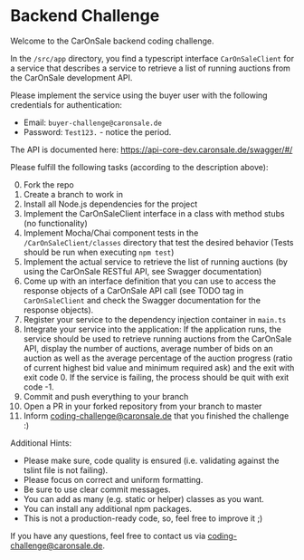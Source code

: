 # Backend Challenge

Welcome to the CarOnSale backend coding challenge.

In the `/src/app` directory, you find a typescript interface `CarOnSaleClient` for a service that describes a service to retrieve a list of running auctions from the CarOnSale development API.

Please implement the service using the buyer user with the following credentials for authentication:
- Email: `buyer-challenge@caronsale.de`
- Password: `Test123.` - notice the period.

The API is documented here: https://api-core-dev.caronsale.de/swagger/#/

Please fulfill the following tasks (according to the description above):

0. Fork the repo
1. Create a branch to work in
2. Install all Node.js dependencies for the project
3. Implement the CarOnSaleClient interface in a class with method stubs (no functionality) 
4. Implement Mocha/Chai component tests in the ``/CarOnSaleClient/classes`` directory that test the desired behavior (Tests should be run when executing ``npm test``)
5. Implement the actual service to retrieve the list of running auctions (by using the CarOnSale RESTful API, see Swagger documentation)
6. Come up with an interface definition that you can use to access the response objects of a CarOnSale API call (see TODO tag in `CarOnSaleClient` and check the Swagger documentation for the response objects).
7. Register your service to the dependency injection container in ``main.ts``
8. Integrate your service into the application: If the application runs, the service should be used to retrieve running auctions from the CarOnSale API, display the number of auctions, average number of bids on an auction as well as the average percentage of the auction progress (ratio of current highest bid value and minimum required ask) and the exit with exit code 0. If the service is failing, the process should be quit with exit code -1.
9. Commit and push everything to your branch
10. Open a PR in your forked repository from your branch to master
11. Inform <coding-challenge@caronsale.de> that you finished the challenge :)

Additional Hints:

 * Please make sure, code quality is ensured (i.e. validating against the tslint file is not failing).
 * Please focus on correct and uniform formatting.
 * Be sure to use clear commit messages.
 * You can add as many (e.g. static or helper) classes as you want.
 * You can install any additional npm packages.
 * This is not a production-ready code, so, feel free to improve it ;)
 
If you have any questions, feel free to contact us via <coding-challenge@caronsale.de>.
